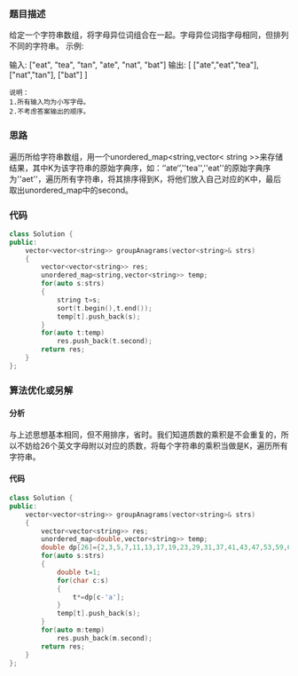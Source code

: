 ### 题目描述

给定一个字符串数组，将字母异位词组合在一起。字母异位词指字母相同，但排列不同的字符串。
示例:

输入: ["eat", "tea", "tan", "ate", "nat", "bat"]
输出:
[
  ["ate","eat","tea"],
  ["nat","tan"],
  ["bat"]
]


	说明：
	1.所有输入均为小写字母。
	2.不考虑答案输出的顺序。

### 思路

遍历所给字符串数组，用一个unordered_map<string,vector< string >>来存储结果，其中K为该字符串的原始字典序，如：‘’ate‘’,''tea'',''eat''的原始字典序为''aet''，遍历所有字符串，将其排序得到K，将他们放入自己对应的K中，最后取出unordered_map中的second。

### 代码

```c++
class Solution {
public:
    vector<vector<string>> groupAnagrams(vector<string>& strs) 
    {
        vector<vector<string>> res;
        unordered_map<string,vector<string>> temp;
        for(auto s:strs)
        {
            string t=s;
            sort(t.begin(),t.end());
            temp[t].push_back(s);
        }
        for(auto t:temp)
            res.push_back(t.second);
        return res;
    }
};
```

### 算法优化或另解

#### 分析

与上述思想基本相同，但不用排序，省时。我们知道质数的乘积是不会重复的，所以不妨给26个英文字母附以对应的质数，将每个字符串的乘积当做是K，遍历所有字符串。

#### 代码

```c++
class Solution {
public:
    vector<vector<string>> groupAnagrams(vector<string>& strs) 
    {
        vector<vector<string>> res;
        unordered_map<double,vector<string>> temp;
        double dp[26]={2,3,5,7,11,13,17,19,23,29,31,37,41,43,47,53,59,61,67,71,73,79,83,89,97,101};
        for(auto s:strs)
        {
            double t=1;
            for(char c:s)
            {
                t*=dp[c-'a'];
            }
            temp[t].push_back(s);
        }
        for(auto m:temp)
            res.push_back(m.second);
        return res;
    }
};
```

